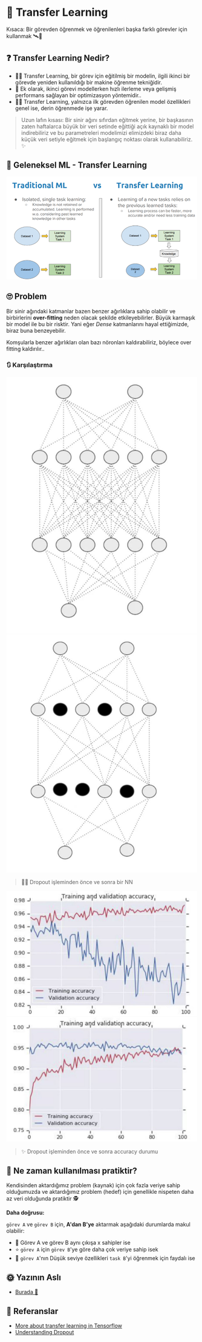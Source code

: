 # 🚙 Transfer Learning

Kısaca: Bir görevden öğrenmek ve öğrenilenleri başka farklı görevler için kullanmak 🛰🚙

## ❓ Transfer Learning Nedir?

* 🕵️‍♀️ Transfer Learning, bir görev için eğitilmiş bir modelin, ilgili ikinci bir görevde yeniden kullanıldığı bir makine öğrenme tekniğidir. 
* 🌟 Ek olarak, ikinci görevi modellerken hızlı ilerleme veya gelişmiş performans sağlayan bir optimizasyon yöntemidir.. 
* 🤸‍♀️ Transfer Learning, yalnızca ilk görevden öğrenilen model özellikleri genel ise, derin öğrenmede işe yarar.

> Uzun lafın kısası: Bir sinir ağını sıfırdan eğitmek yerine, bir başkasının zaten haftalarca büyük bir veri setinde eğittiği açık kaynaklı bir model indirebiliriz ve bu parametreleri modelimizi elimizdeki biraz daha küçük veri setiyle eğitmek için başlangıç noktası olarak kullanabiliriz. ✨

## 💫 Geleneksel ML - Transfer Learning

![](../.gitbook/assets/MLvsTL.png)

## 🙄 Problem

Bir sinir ağındaki katmanlar bazen benzer ağırlıklara sahip olabilir ve birbirlerini **over-fitting** neden olacak şekilde etkileyebilirler. Büyük karmaşık bir model ile bu bir risktir. Yani eğer _Dense_ katmanlarını hayal ettiğimizde, biraz buna benzeyebilir.

Komşularla benzer ağırlıkları olan bazı nöronları kaldırabiliriz, böylece over fitting kaldırılır..

### 🔃 Karşılaştırma

 ![](../.gitbook/assets/NNWithoutDropout.JPG) ![](../.gitbook/assets/NNWithDropout.JPG)

> 🤸‍♀️ Dropout işleminden önce ve sonra bir NN

 ![](../.gitbook/assets/AccuracyWithoutDropOut.JPG) ![](../.gitbook/assets/AccuracyWithDropOut.JPG)

> ✨ Dropout işleminden önce ve sonra accuracy durumu

## 🤔 Ne zaman kullanılması pratiktir?

Kendisinden aktardığımız problem \(kaynak\) için çok fazla veriye sahip olduğumuzda ve aktardığımız problem \(hedef\) için genellikle nispeten daha az veri olduğunda pratiktir 🕵️‍

**Daha doğrusu:**

`görev A` ve `görev B` için, **A'dan B'ye** aktarmak aşağıdaki durumlarda makul olabilir:

* 🚩 Görev A ve görev B aynı çıkışa x sahipler ise
* ⭐ `görev A` için `görev B`'ye göre daha çok veriye sahip isek  
* 🔎 `görev A`'nın Düşük seviye özellikleri `task B`'yi öğrenmek için faydalı ise 

## 🌞 Yazının Aslı

* [Burada 🐾](https://dl.asmaamir.com/5-dlstrategies/a-transferlearning)

## 🧐 Referanslar

* [More about transfer learning in Tensorflow](https://www.tensorflow.org/tutorials/images/transfer_learning)
* [Understanding Dropout](https://www.youtube.com/watch?v=ARq74QuavAo)

